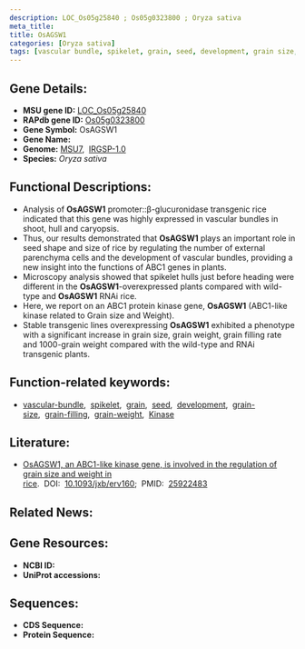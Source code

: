 ```yaml
---
description: LOC_Os05g25840 ; Os05g0323800 ; Oryza sativa
meta_title:
title: OsAGSW1
categories: [Oryza sativa]
tags: [vascular bundle, spikelet, grain, seed, development, grain size, grain filling, grain weight, Kinase]
---
```


## Gene Details:
- **MSU gene ID:** [LOC_Os05g25840](http://rice.uga.edu/cgi-bin/ORF_infopage.cgi?orf=LOC_Os05g25840)  
- **RAPdb gene ID:** [Os05g0323800](https://rapdb.dna.affrc.go.jp/locus/?name=Os05g0323800)  
- **Gene Symbol:** OsAGSW1
- **Gene Name:**
- **Genome:**  [MSU7](http://rice.uga.edu/),&nbsp;&nbsp;[IRGSP-1.0](https://rapdb.dna.affrc.go.jp/download/irgsp1.html)
- **Species:** *Oryza sativa*

## Functional Descriptions:
   - Analysis of **OsAGSW1** promoter::β-glucuronidase transgenic rice indicated that this gene was highly expressed in vascular bundles in shoot, hull and caryopsis.
   - Thus, our results demonstrated that **OsAGSW1** plays an important role in seed shape and size of rice by regulating the number of external parenchyma cells and the development of vascular bundles, providing a new insight into the functions of ABC1 genes in plants.
   - Microscopy analysis showed that spikelet hulls just before heading were different in the **OsAGSW1**-overexpressed plants compared with wild-type and **OsAGSW1** RNAi rice.
   - Here, we report on an ABC1 protein kinase gene, **OsAGSW1** (ABC1-like kinase related to Grain size and Weight).
   - Stable transgenic lines overexpressing **OsAGSW1** exhibited a phenotype with a significant increase in grain size, grain weight, grain filling rate and 1000-grain weight compared with the wild-type and RNAi transgenic plants.

## Function-related keywords:
   - [vascular-bundle](/tags/vascular-bundle/),&nbsp;&nbsp;[spikelet](/tags/spikelet/),&nbsp;&nbsp;[grain](/tags/grain/),&nbsp;&nbsp;[seed](/tags/seed/),&nbsp;&nbsp;[development](/tags/development/),&nbsp;&nbsp;[grain-size](/tags/grain-size/),&nbsp;&nbsp;[grain-filling](/tags/grain-filling/),&nbsp;&nbsp;[grain-weight](/tags/grain-weight/),&nbsp;&nbsp;[Kinase](/tags/Kinase/)

## Literature:
   - [OsAGSW1, an ABC1-like kinase gene, is involved in the regulation of grain size and weight in rice](https://www.doi.org/10.1093/jxb/erv160).&nbsp;&nbsp;DOI:&nbsp;&nbsp;[10.1093/jxb/erv160](https://www.doi.org/10.1093/jxb/erv160);&nbsp;&nbsp;PMID:&nbsp;&nbsp;[25922483](https://pubmed.ncbi.nlm.nih.gov/25922483/)

## Related News:

## Gene Resources:
- **NCBI ID:**  []()
- **UniProt accessions:** [](https://www.uniprot.org/uniprotkb//entry)

## Sequences:
- **CDS Sequence:**
- **Protein Sequence:**
